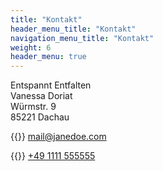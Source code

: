 ```yaml
---
title: "Kontakt"
header_menu_title: "Kontakt"
navigation_menu_title: "Kontakt"
weight: 6
header_menu: true
---
```


Entspannt Entfalten  
Vanessa Doriat  
Würmstr. 9  
85221 Dachau  


{{<icon class="fa fa-envelope">}}&nbsp;[mail@janedoe.com](mailto:your-email@your-domain.com)

{{<icon class="fa fa-phone">}}&nbsp;[+49 1111 555555](tel:+491111555555)
